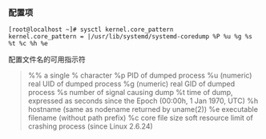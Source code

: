 ### 配置项
```console
[root@localhost ~]# sysctl kernel.core_pattern
kernel.core_pattern = |/usr/lib/systemd/systemd-coredump %P %u %g %s %t %c %h %e
```

配置文件名的可用指示符
>%%  a single % character
>%p  PID of dumped process
>%u  (numeric) real UID of dumped process
>%g  (numeric) real GID of dumped process
>%s  number of signal causing dump
>%t  time of dump, expressed as seconds since the Epoch (00:00h, 1 Jan 1970, UTC)
>%h  hostname (same as nodename returned by uname(2))
>%e  executable filename (without path prefix)
>%c  core file size soft resource limit of crashing process (since Linux 2.6.24)


